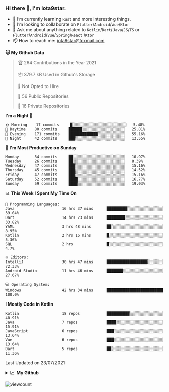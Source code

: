 ### Hi there 👋, I'm iota9star.

- 🌱 I’m currently learning `Rust` and more interesting things.
- 👯 I’m looking to collaborate on `Flutter`/`Android`/`Vue`/`Ktor`
- 💬 Ask me about anything related to `Kotlin`/`Dart`/`Java`/`JS`/`TS` or `Flutter`/`Android`/`Vue`/`Spring`/`React`
  /`Ktor`
- 📫 How to reach me: [iota9star@foxmail.com](iota9star@foxmail.com)



<!--START_SECTION:waka-->
**🐱 My Github Data** 

> 🏆 264 Contributions in the Year 2021
 > 
> 📦 379.7 kB Used in Github's Storage 
 > 
> 🚫 Not Opted to Hire
 > 
> 📜 56 Public Repositories 
 > 
> 🔑 16 Private Repositories  
 > 
**I'm a Night 🦉** 

```text
🌞 Morning    17 commits     █░░░░░░░░░░░░░░░░░░░░░░░░   5.48% 
🌆 Daytime    80 commits     ██████░░░░░░░░░░░░░░░░░░░   25.81% 
🌃 Evening    171 commits    █████████████░░░░░░░░░░░░   55.16% 
🌙 Night      42 commits     ███░░░░░░░░░░░░░░░░░░░░░░   13.55%

```
📅 **I'm Most Productive on Sunday** 

```text
Monday       34 commits     ██░░░░░░░░░░░░░░░░░░░░░░░   10.97% 
Tuesday      26 commits     ██░░░░░░░░░░░░░░░░░░░░░░░   8.39% 
Wednesday    47 commits     ███░░░░░░░░░░░░░░░░░░░░░░   15.16% 
Thursday     45 commits     ███░░░░░░░░░░░░░░░░░░░░░░   14.52% 
Friday       47 commits     ███░░░░░░░░░░░░░░░░░░░░░░   15.16% 
Saturday     52 commits     ████░░░░░░░░░░░░░░░░░░░░░   16.77% 
Sunday       59 commits     ████░░░░░░░░░░░░░░░░░░░░░   19.03%

```


📊 **This Week I Spent My Time On** 

```text
💬 Programming Languages: 
Java                     16 hrs 37 mins      █████████░░░░░░░░░░░░░░░░   39.04% 
Dart                     14 hrs 23 mins      ████████░░░░░░░░░░░░░░░░░   33.82% 
YAML                     3 hrs 48 mins       ██░░░░░░░░░░░░░░░░░░░░░░░   8.95% 
Kotlin                   2 hrs 16 mins       █░░░░░░░░░░░░░░░░░░░░░░░░   5.36% 
SQL                      2 hrs               █░░░░░░░░░░░░░░░░░░░░░░░░   4.7%

🔥 Editors: 
IntelliJ                 30 hrs 47 mins      ██████████████████░░░░░░░   72.33% 
Android Studio           11 hrs 46 mins      ███████░░░░░░░░░░░░░░░░░░   27.67%

💻 Operating System: 
Windows                  42 hrs 34 mins      █████████████████████████   100.0%

```

**I Mostly Code in Kotlin** 

```text
Kotlin                   18 repos            ██████████░░░░░░░░░░░░░░░   40.91% 
Java                     7 repos             ████░░░░░░░░░░░░░░░░░░░░░   15.91% 
JavaScript               6 repos             ███░░░░░░░░░░░░░░░░░░░░░░   13.64% 
Vue                      6 repos             ███░░░░░░░░░░░░░░░░░░░░░░   13.64% 
Dart                     5 repos             ██░░░░░░░░░░░░░░░░░░░░░░░   11.36%

```



 Last Updated on 23/07/2021
<!--END_SECTION:waka-->

<details>
  <summary><b>📈&nbsp;&nbsp;My Github</b></summary>
  <br>
  <img src='https://github-profile-trophy.vercel.app/?username=iota9star'>
  <img src='https://bad-apple-github-readme.vercel.app/api?show_bg=1&username=iota9star&hide_title=true'>
  <img src='http://cr-skills-chart-widget.azurewebsites.net/api/api?username=iota9star'>
</details>


![viewcount](https://count.getloli.com/get/@iota9star?theme=rule34)
